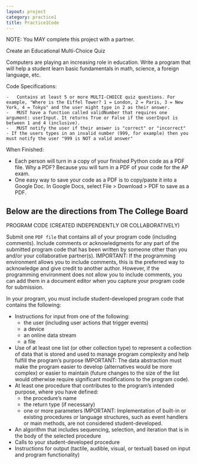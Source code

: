 ```yaml
---
layout: project
category: practice1
title: Practice1Code
---
```

NOTE: You MAY complete this project with a partner.

Create an Educational Multi-Choice Quiz

Computers are playing an increasing role in education. Write a program that will help a student learn basic fundamentals in math, science, a foreign language, etc.

Code Specifications:

	-	Contains at least 5 or more MULTI-CHOICE quiz questions. For example, "Where is the Eiffel Tower? 1 = London, 2 = Paris, 3 = New York, 4 = Tokyo" and the user might type in 2 as their answer.
	-	MUST have a function called validNumber that requires one argument: userInput. It returns True or False if the userInput is between 1 and 4 (inclusive).
	-	MUST notify the user if their answer is "correct" or "incorrect"
	- If the users types in an invalid number (999, for example) then you must notify the user "999 is NOT a valid answer"


When Finished:

  - Each person will turn in a copy of your finished Python code as a PDF file. Why a PDF? Because you will turn in a PDF of your code for the AP exam.
  - One easy way to save your code as a PDF is to copy/paste it into a Google Doc. In Google Docs, select File > Download > PDF to save as a PDF.


## Below are the directions from The College Board

PROGRAM CODE (CREATED INDEPENDENTLY OR COLLABORATIVELY)

Submit one ```PDF file``` that contains all of your program code (including comments). Include comments or acknowledgments for any part of the submitted program code that has been written by someone other than you and/or your collaborative partner(s). IMPORTANT: If the programming environment allows you to include comments, this is the preferred way to acknowledge and give credit to another author. However, if the programming environment does not allow you to include comments, you can add them in a document editor when you capture your program code for submission.

In your program, you must include student-developed program code that contains the following:

*   Instructions for input from one of the following:
    *   the user (including user actions that trigger events)
    *   a device
    *   an online data stream
    *   a file 
*   Use of at least one list (or other collection type) to represent a collection of data that is stored and used to manage program complexity and help fulfill the program’s purpose IMPORTANT: The data abstraction must make the program easier to develop (alternatives would be more complex) or easier to maintain (future changes to the size of the list would otherwise require significant modifications to the program code).
*   At least one procedure that contributes to the program’s intended purpose, where you have defined:
    *   the procedure’s name
    *   the return type (if necessary)
    *   one or more parameters IMPORTANT: Implementation of built-in or existing procedures or language structures, such as event handlers or main methods, are not considered student-developed.
*   An algorithm that includes sequencing, selection, and iteration that is in the body of the selected procedure
*   Calls to your student-developed procedure
*   Instructions for output (tactile, audible, visual, or textual) based on input and program functionality)
